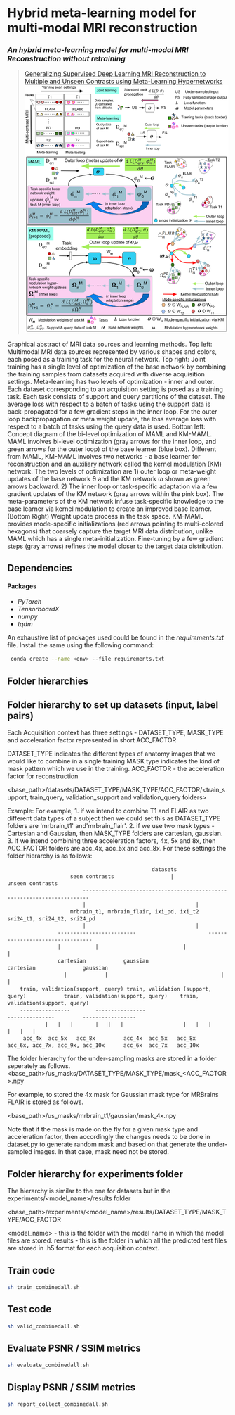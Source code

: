 # Hybrid meta-learning model for multi-modal MRI reconstruction
### *An hybrid meta-learning model for multi-modal MRI Reconstruction without retraining* 
> [Generalizing Supervised Deep Learning MRI Reconstruction to Multiple and Unseen Contrasts using Meta-Learning Hypernetworks]()  
![Graphical abstract](src/images/KM-MAML.png)

Graphical abstract of MRI data sources and learning methods. Top left: Multimodal MRI data sources represented by various shapes and colors, each posed as a training task for the neural network. Top right: Joint training has a single level of optimization of the base network by combining the training samples from datasets acquired with diverse acquisition settings. Meta-learning has two levels of optimization - inner and outer. Each dataset corresponding to an acquisition setting is posed as a training task. Each task consists of support and query partitions of the dataset. The average loss with respect to a batch of tasks using the support data is back-propagated for a few gradient steps in the inner loop. For the outer loop backpropagation or meta weight update, the loss average loss with respect to a batch of tasks using the query data is used. 
Bottom left: Concept diagram of the bi-level optimization of MAML and KM-MAML. MAML involves bi-level optimization (gray arrows for the inner loop, and green arrows for the outer loop) of the base learner (blue box). Different from MAML, KM-MAML involves two networks - a base learner for reconstruction and an auxiliary network called the kernel modulation (KM) network. The two levels of optimization are 1) outer loop or meta-weight updates of the base network θ and the KM network ω shown as green arrows backward. 2) The inner loop or task-specific adaptation via a few gradient updates of the KM network (gray arrows within the pink box). The meta-parameters of the KM network infuse task-specific knowledge to the base learner via kernel modulation to create an improved base learner. (Bottom Right) Weight update process in the task space. KM-MAML provides mode-specific initializations (red arrows pointing to multi-colored hexagons) that coarsely capture the target MRI data distribution, unlike MAML which has a single meta-initialization. Fine-tuning by a few gradient steps (gray arrows) refines the model closer to the target data distribution.

## Dependencies
#### Packages
* *PyTorch*
* *TensorboardX*
* *numpy*
* *tqdm*
 
An exhaustive list of packages used could be found in the *requirements.txt* file. Install the same using the following command:

```bash
 conda create --name <env> --file requirements.txt
```

## Folder hierarchies 

Folder hierarchy to set up datasets (input, label pairs)
--------------------------------------------------------

Each Acquisition context has three settings - DATASET_TYPE, MASK_TYPE and acceleration factor represented in short ACC_FACTOR

DATASET_TYPE indicates the different types of anatomy images that we would like to combine in a single training
MASK type indicates the kind of mask pattern which we use in the training. 
ACC_FACTOR - the acceleration factor for reconstruction 

<base_path>/datasets/DATASET_TYPE/MASK_TYPE/ACC_FACTOR/<train_support, train_query, validation_support and validation_query folders>

Example:
For example, 1. if we intend to combine T1 and FLAIR as two different data types of a subject then we could set this as DATASET_TYPE folders are 'mrbrain_t1' and'mrbrain_flair'. 2. if we use two mask types - Cartesian and Gaussian, then MASK_TYPE folders are cartesian, gaussian. 3. If we intend combining three acceleration factors, 4x, 5x and 8x, then ACC_FACTOR folders are acc_4x, acc_5x and acc_8x.
For these settings the folder hierarchy is as follows:


											      datasets
						seen contrasts					|                       unseen contrasts
							------------------------------------------------------------------------
							|									|
						mrbrain_t1, mrbrain_flair, ixi_pd, ixi_t2			sri24_t1, sri24_t2, sri24_pd
							|									|
					-------------------------						---------------------------------
					|			|					        |				|
				    cartesian	         gaussian					     cartesian			     gaussian
				      |			   |					                |				|
		train, validation(support, query) train, validation (support, query)            train, validation(support, query)    train, validation(support, query)
		----------------		----------------			                ---------------			-----------------
                |	|	|		|	|	|					|	|	|	   	|	|	|
	     acc_4x  acc_5x   acc_8x	     acc_4x  acc_5x   acc_8x		                  acc_6x, acc_7x, acc_9x, acc_10x      acc_6x  acc_7x	acc_10x


The folder hierarchy for the under-sampling masks are stored in a folder seperately as follows.
<base_path>/us_masks/DATASET_TYPE/MASK_TYPE/mask_<ACC_FACTOR>.npy

For example, to stored the 4x mask for Gaussian mask type for MRBrains FLAIR is stored as follows.

<base_path>/us_masks/mrbrain_t1/gaussian/mask_4x.npy

Note that if the mask is made on the fly for a given mask type and acceleration factor, then accordingly the changes needs to be done in dataset.py to generate random mask and based on that generate the under-sampled images. In that case, mask need not be stored.


Folder hierarchy for experiments folder
----------------------------------------

The hierarchy is similar to the one for datasets but in the experiments/<model_name>/results folder

<base_path>/experiments/<model_name>/results/DATASET_TYPE/MASK_TYPE/ACC_FACTOR

<model_name> - this is the folder with the model name in which the model files are stored.
results - this is the folder in which all the predicted test files are stored in .h5 format for each acquisition context.

## Train code 

```bash
sh train_combinedall.sh
```

## Test code 

```bash
sh valid_combinedall.sh
```

## Evaluate PSNR / SSIM metrics 

```bash
sh evaluate_combinedall.sh
```

## Display PSNR / SSIM metrics 

```bash
sh report_collect_combinedall.sh
```

